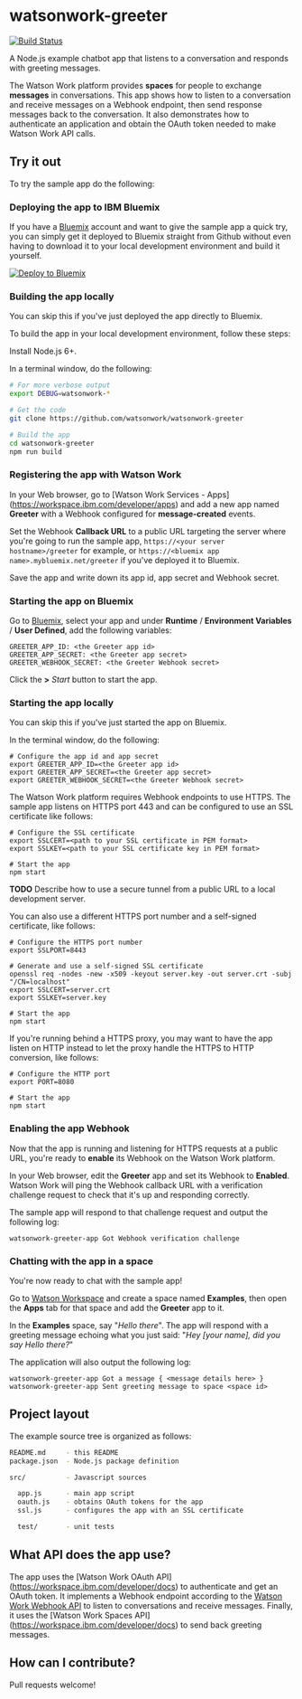 # watsonwork-greeter

[![Build Status](https://travis-ci.org/watsonwork/watsonwork-greeter.svg)](https://travis-ci.org/watsonwork/watsonwork-greeter)

A Node.js example chatbot app that listens to a conversation and responds with
greeting messages.

The Watson Work platform provides **spaces** for people to exchange
**messages** in conversations. This app shows how to listen to a conversation
and receive messages on a Webhook endpoint, then send response messages back
to the conversation. It also demonstrates how to authenticate an application
and obtain the OAuth token needed to make Watson Work API calls.

## Try it out

To try the sample app do the following:

### Deploying the app to IBM Bluemix

If you have a [Bluemix](https://bluemix.net)  account and want to give the
sample app a quick try, you can simply get it deployed to Bluemix straight
from Github without even having to download it to your local development
environment and build it yourself.

[![Deploy to Bluemix](https://bluemix.net/deploy/button.png)](https://bluemix.net/deploy?repository=https://github.com/watsonwork/watsonwork-greeter&branch=master)

### Building the app locally

You can skip this if you've just deployed the app directly to Bluemix.

To build the app in your local development environment, follow these steps:

Install Node.js 6+.

In a terminal window, do the following:
```sh
# For more verbose output
export DEBUG=watsonwork-*

# Get the code
git clone https://github.com/watsonwork/watsonwork-greeter

# Build the app
cd watsonwork-greeter
npm run build
```

### Registering the app with Watson Work

In your Web browser, go to [Watson Work Services - Apps]
(https://workspace.ibm.com/developer/apps) and add a new app named
**Greeter** with a Webhook configured for **message-created** events.

Set the Webhook **Callback URL** to a public URL targeting the server where
you're going to run the sample app, `https://<your server hostname>/greeter`
for example, or `https://<bluemix app name>.mybluemix.net/greeter` if you've
deployed it to Bluemix.

Save the app and write down its app id, app secret and Webhook secret.

### Starting the app on Bluemix

Go to [Bluemix](https://console.ng.bluemix.net/dashboard/applications),
select your app and under **Runtime** / **Environment Variables** /
**User Defined**, add the following variables:

```
GREETER_APP_ID: <the Greeter app id>                                      
GREETER_APP_SECRET: <the Greeter app secret>                              
GREETER_WEBHOOK_SECRET: <the Greeter Webhook secret>
```

Click the **>** *Start* button to start the app.

### Starting the app locally

You can skip this if you've just started the app on Bluemix.

In the terminal window, do the following:
```
# Configure the app id and app secret
export GREETER_APP_ID=<the Greeter app id>
export GREETER_APP_SECRET=<the Greeter app secret>
export GREETER_WEBHOOK_SECRET=<the Greeter Webhook secret>
```

The Watson Work platform requires Webhook endpoints to use HTTPS. The
sample app listens on HTTPS port 443 and can be configured to use an SSL
certificate like follows:
```
# Configure the SSL certificate
export SSLCERT=<path to your SSL certificate in PEM format>
export SSLKEY=<path to your SSL certificate key in PEM format>

# Start the app
npm start
```

**TODO** Describe how to use a secure tunnel from a public URL to a local
development server.

You can also use a different HTTPS port number and a self-signed certificate,
like follows:
```
# Configure the HTTPS port number
export SSLPORT=8443

# Generate and use a self-signed SSL certificate
openssl req -nodes -new -x509 -keyout server.key -out server.crt -subj "/CN=localhost"
export SSLCERT=server.crt
export SSLKEY=server.key

# Start the app
npm start
```

If you're running behind a HTTPS proxy, you may want to have the app listen
on HTTP instead to let the proxy handle the HTTPS to HTTP conversion, like
follows:
```
# Configure the HTTP port
export PORT=8080

# Start the app
npm start
```

### Enabling the app Webhook

Now that the app is running and listening for HTTPS requests at a public URL,
you're ready to **enable** its Webhook on the Watson Work platform.

In your Web browser, edit the **Greeter** app and set its Webhook to
**Enabled**. Watson Work will ping the Webhook callback URL with a
verification challenge request to check that it's up and responding
correctly.

The sample app will respond to that challenge request and output the
following log:
```
watsonwork-greeter-app Got Webhook verification challenge
```

### Chatting with the app in a space

You're now ready to chat with the sample app!

Go to [Watson Workspace](https://workspace.ibm.com) and create a space
named **Examples**, then open the **Apps** tab for that space and add the
**Greeter** app to it.

In the **Examples** space, say "*Hello there*". The app will respond with a
greeting message echoing what you just said: "*Hey [your name], did you say
Hello there?*"

The application will also output the following log:
```
watsonwork-greeter-app Got a message { <message details here> }
watsonwork-greeter-app Sent greeting message to space <space id>
```

## Project layout

The example source tree is organized as follows:

```sh
README.md     - this README
package.json  - Node.js package definition

src/          - Javascript sources

  app.js      - main app script
  oauth.js    - obtains OAuth tokens for the app
  ssl.js      - configures the app with an SSL certificate

  test/       - unit tests
```

## What API does the app use?

The app uses the [Watson Work OAuth API]
(https://workspace.ibm.com/developer/docs) to authenticate and get an
OAuth token. It implements a Webhook endpoint according to the
[Watson Work Webhook API](https://workspace.ibm.com/developer/docs) to
listen to conversations and receive messages. Finally, it uses the
[Watson Work Spaces API] (https://workspace.ibm.com/developer/docs) to send
back greeting messages.

## How can I contribute?

Pull requests welcome!

